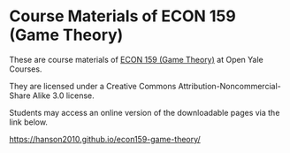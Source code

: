 # Course Materials of ECON 159 (Game Theory)

These are course materials of [ECON 159 (Game Theory)](https://oyc.yale.edu/economics/econ-159) at Open Yale Courses.

They are licensed under a Creative Commons Attribution-Noncommercial-Share Alike 3.0 license.

Students may access an online version of the downloadable pages via the link below.

https://hanson2010.github.io/econ159-game-theory/
